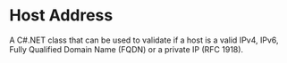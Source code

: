 # Host Address

A C#.NET class that can be used to validate if a host is a valid IPv4, IPv6, Fully Qualified Domain Name (FQDN) or a private IP (RFC 1918).

